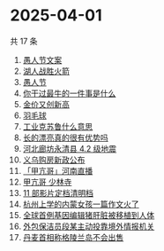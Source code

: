 # 2025-04-01

共 17 条

<!-- BEGIN -->
<!-- 最后更新时间 Tue Apr 01 2025 22:10:29 GMT+0800 (China Standard Time) -->

1. [愚人节文案](https://www.zhihu.com/search?q=%E6%84%9A%E4%BA%BA%E8%8A%82%E6%96%87%E6%A1%88)
1. [湖人战胜火箭](https://www.zhihu.com/search?q=%E6%B9%96%E4%BA%BA%E6%88%98%E8%83%9C%E7%81%AB%E7%AE%AD)
1. [愚人节](https://www.zhihu.com/search?q=%E6%84%9A%E4%BA%BA%E8%8A%82)
1. [你干过最牛的一件事是什么](https://www.zhihu.com/search?q=%E4%BD%A0%E5%B9%B2%E8%BF%87%E6%9C%80%E7%89%9B%E7%9A%84%E4%B8%80%E4%BB%B6%E4%BA%8B%E6%98%AF%E4%BB%80%E4%B9%88)
1. [金价又创新高](https://www.zhihu.com/search?q=%E9%87%91%E4%BB%B7%E5%8F%88%E5%88%9B%E6%96%B0%E9%AB%98)
1. [羽毛球](https://www.zhihu.com/search?q=%E7%BE%BD%E6%AF%9B%E7%90%83)
1. [工业克苏鲁什么意思](https://www.zhihu.com/search?q=%E5%B7%A5%E4%B8%9A%E5%85%8B%E8%8B%8F%E9%B2%81%E4%BB%80%E4%B9%88%E6%84%8F%E6%80%9D)
1. [长的漂亮真的很有优势吗](https://www.zhihu.com/search?q=%E9%95%BF%E7%9A%84%E6%BC%82%E4%BA%AE%E7%9C%9F%E7%9A%84%E5%BE%88%E6%9C%89%E4%BC%98%E5%8A%BF%E5%90%97)
1. [河北廊坊永清县 4.2 级地震](https://www.zhihu.com/search?q=%E6%B2%B3%E5%8C%97%E5%BB%8A%E5%9D%8A%E6%B0%B8%E6%B8%85%E5%8E%BF%204.2%20%E7%BA%A7%E5%9C%B0%E9%9C%87)
1. [义乌购房新政公布](https://www.zhihu.com/search?q=%E4%B9%89%E4%B9%8C%E8%B4%AD%E6%88%BF%E6%96%B0%E6%94%BF%E5%85%AC%E5%B8%83)
1. [「甲亢哥」河南直播](https://www.zhihu.com/search?q=%E3%80%8C%E7%94%B2%E4%BA%A2%E5%93%A5%E3%80%8D%E6%B2%B3%E5%8D%97%E7%9B%B4%E6%92%AD)
1. [甲亢哥 少林寺](https://www.zhihu.com/search?q=%E7%94%B2%E4%BA%A2%E5%93%A5%20%E5%B0%91%E6%9E%97%E5%AF%BA)
1. [11 部影片定档清明档](https://www.zhihu.com/search?q=11%20%E9%83%A8%E5%BD%B1%E7%89%87%E5%AE%9A%E6%A1%A3%E6%B8%85%E6%98%8E%E6%A1%A3)
1. [杭州上学的内蒙女孩一篇作文火了](https://www.zhihu.com/search?q=%E6%9D%AD%E5%B7%9E%E4%B8%8A%E5%AD%A6%E7%9A%84%E5%86%85%E8%92%99%E5%A5%B3%E5%AD%A9%E4%B8%80%E7%AF%87%E4%BD%9C%E6%96%87%E7%81%AB%E4%BA%86)
1. [全球首例基因编辑猪肝脏被移植到人体](https://www.zhihu.com/search?q=%E5%85%A8%E7%90%83%E9%A6%96%E4%BE%8B%E5%9F%BA%E5%9B%A0%E7%BC%96%E8%BE%91%E7%8C%AA%E8%82%9D%E8%84%8F%E8%A2%AB%E7%A7%BB%E6%A4%8D%E5%88%B0%E4%BA%BA%E4%BD%93)
1. [外包保洁员段某主动投靠境外情报机关](https://www.zhihu.com/search?q=%E5%A4%96%E5%8C%85%E4%BF%9D%E6%B4%81%E5%91%98%E6%AE%B5%E6%9F%90%E4%B8%BB%E5%8A%A8%E6%8A%95%E9%9D%A0%E5%A2%83%E5%A4%96%E6%83%85%E6%8A%A5%E6%9C%BA%E5%85%B3)
1. [丹麦首相称格陵兰岛不会出售](https://www.zhihu.com/search?q=%E4%B8%B9%E9%BA%A6%E9%A6%96%E7%9B%B8%E7%A7%B0%E6%A0%BC%E9%99%B5%E5%85%B0%E5%B2%9B%E4%B8%8D%E4%BC%9A%E5%87%BA%E5%94%AE)

<!-- END -->
